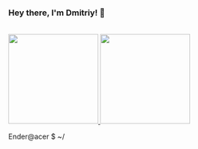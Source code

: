### Hey there, I'm Dmitriy! 👋

<br>
<a href="https://github.com/TheEnderOfficial">
  <img height="180em" src="https://github-readme-stats.vercel.app/api?username=TheEnderOfficial&theme=cobalt" />
  <img height="180em" src="https://github-readme-stats.vercel.app/api?username=TheEnderOfficial&theme=cobaltt" />
</a>      

Ender@acer $ ~/ 
